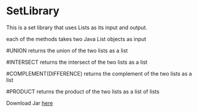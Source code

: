 # SetLibrary
This is a set library that uses Lists as its input and output.

each of the methods takes two Java List objects as input

#UNION
returns the union of the two lists as a list

#INTERSECT
returns the intersect of the two lists as a list

#COMPLEMENT(DIFFERENCE)
returns the complement of the two lists as a list

#PRODUCT
returns the product of the two lists as a list of lists


Download Jar [here](https://github.com/zhang3r/SetLibrary/releases/download/1.0/com.zhang3r.setLib.jar)
